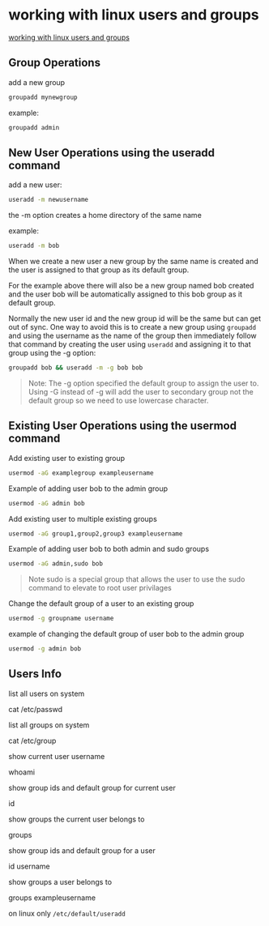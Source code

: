 # working with linux users and groups

[working with linux users and groups](https://aregsar.com/blog/2020/working-with-linux-users-and-groups)

## Group Operations

add a new group

```bash
groupadd mynewgroup
```

example:

```bash
groupadd admin
```

## New User Operations using the useradd command

add a new user:

```bash
useradd -m newusername
```

the -m option creates a home directory of the same name

example:

```bash
useradd -m bob
```

When we create a new user a new group by the same name is created and the user is assigned to that group as its default group.

For the example above there will also be a new group named bob created and the user bob will be automatically assigned to this bob group as it default group.

Normally the new user id and the new group id will be the same but can get out of sync. One way to avoid this is to create a new group using `groupadd` and using the username as the name of the group then immediately follow that command by creating the user using `useradd` and assigning it to that group using the -g option:

```bash
groupadd bob && useradd -m -g bob bob
```

> Note: The -g option specified the default group to assign the user to. Using -G instead of -g will add the user to secondary group not the default group so we need to use lowercase character.

## Existing User Operations using the usermod command

Add existing user to existing group

```bash
usermod -aG examplegroup exampleusername
```

Example of adding user bob to the admin group

```bash
usermod -aG admin bob
```

Add existing user to multiple existing groups

```bash
usermod -aG group1,group2,group3 exampleusername
```

Example of adding user bob to both admin and sudo groups

```bash
usermod -aG admin,sudo bob
```

> Note sudo is a special group that allows the user to use the sudo command to elevate to root user privilages

Change the default group of a user to an existing group

```bash
usermod -g groupname username
```

example of changing the default group of user bob to the admin group

```bash
usermod -g admin bob
```

## Users Info

list all users on system

cat /etc/passwd

list all groups on system

cat /etc/group

show current user username

whoami

show group ids and default group for current user

id

show groups the current user belongs to

groups

show group ids and default group for a user

id username

show groups a user belongs to

groups exampleusername

on linux only `/etc/default/useradd`
